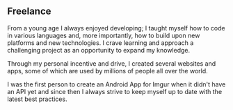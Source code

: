## Freelance

From a young age I always enjoyed developing; I taught myself how to code in various languages and, more importantly, how to build upon new platforms and new technologies. I crave learning and approach a challenging project as an opportunity to expand my knowledge.

Through my personal incentive and drive, I created several websites and apps, some of which are used by millions of people all over the world.

I was the first person to create an Android App for Imgur when it didn't have an API yet and since then I always strive to keep myself up to date with the latest best practices.
